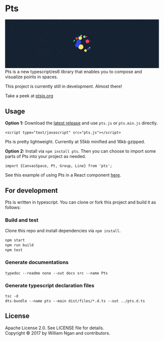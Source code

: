 # Pts

![image](./guide/assets/pts.png)
Pts is a new typescript/es6 library that enables you to compose and visualize points in spaces.

This project is currently still in development. Almost there!

Take a peek at [ptsjs.org](https://ptsjs.org)

   

## Usage

**Option 1:** Download the [latest release](https://github.com/williamngan/pts/releases) and use `pts.js` or `pts.min.js` directly. 
```
<script type="text/javascript" src="pts.js"></script>
```
Pts is pretty lightweight. Currently at 55kb minified and 16kb gzipped.


**Option 2:** Install via `npm install pts`. Then you can choose to import some parts of Pts into your project as needed. 
```
import {CanvasSpace, Pt, Group, Line} from 'pts';
```
See this example of using Pts in a React component [here](https://github.com/williamngan/pts-react-example).

   

## For development

Pts is written in typescript. You can clone or fork this project and build it as follows:

### Build and test

Clone this repo and install dependencies via `npm install`.

```
npm start
npm run build
npm test
```

### Generate documentations
```
typedoc --readme none --out docs src --name Pts
```

### Generate typescript declaration files
```
tsc -d
dts-bundle --name pts --main dist/files/*.d.ts --out ../pts.d.ts
```

   

## License
Apache License 2.0. See LICENSE file for details.   
Copyright © 2017 by William Ngan and contributors.